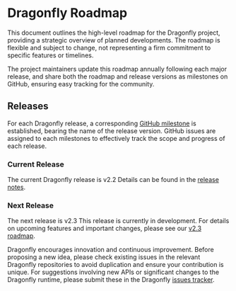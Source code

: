 # Dragonfly Roadmap

This document outlines the high-level roadmap for the Dragonfly project, providing a strategic overview of planned developments. The roadmap is flexible and subject to change, not representing a firm commitment to specific features or timelines.

The project maintainers update this roadmap annually following each major release, and share both the roadmap and release versions as milestones on GitHub, ensuring easy tracking for the community.

## Releases

For each Dragonfly release, a corresponding [GitHub milestone](https://github.com/dragonflyoss/dragonfly/milestones) is established, bearing the name of the release version. GitHub issues are assigned to each milestones to effectively track the scope and progress of each release.

### Current Release

The current Dragonfly release is v2.2 Details can be found in the [release notes](https://github.com/dragonflyoss/dragonfly/releases/tag/v2.2.0).

### Next Release

The next release is v2.3 This release is currently in development. For details on upcoming features and important changes, please see our [v2.3 roadmap](https://d7y.io/docs/next/roadmap-v2.3/).

Dragonfly encourages innovation and continuous improvement. Before proposing a new idea, please check existing issues in the relevant Dragonfly repositories to avoid duplication and ensure your contribution is unique. For suggestions involving new APIs or significant changes to the Dragonfly runtime, please submit these in the Dragonfly [issues tracker](https://github.com/dragonflyoss/dragonfly/issues).
